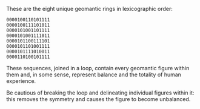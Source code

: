 These are the eight unique geomantic rings in lexicographic order:

    0000100110101111
    0000100111101011
    0000101001101111
    0000101001111011
    0000101100111101
    0000101101001111
    0000101111010011
    0000110100101111

These sequences, joined in a loop, contain every geomantic figure within them
and, in some sense, represent balance and the totality of human experience.

Be cautious of breaking the loop and delineating individual figures within it:
this removes the symmetry and causes the figure to become unbalanced.
